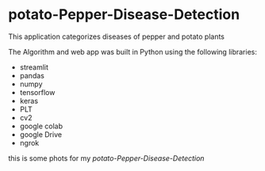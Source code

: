# potato-Pepper-Disease-Detection
This application categorizes diseases of pepper and potato plants 

The Algorithm and web app was built in Python using the following libraries:
* streamlit
* pandas
* numpy
* tensorflow
* keras 
* PLT
* cv2
* google colab 
* google Drive 
* ngrok 

this is some phots for my *potato-Pepper-Disease-Detection*
